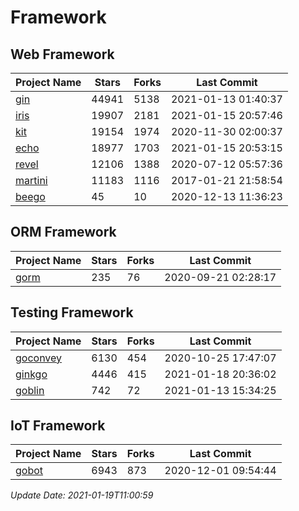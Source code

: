 # Framework

## Web Framework
| Project Name | Stars | Forks | Last Commit |
| ------------ | ----- | ----- | ----------- |
| [gin](https://github.com/gin-gonic/gin) | 44941 | 5138 | 2021-01-13 01:40:37 |
| [iris](https://github.com/kataras/iris) | 19907 | 2181 | 2021-01-15 20:57:46 |
| [kit](https://github.com/go-kit/kit) | 19154 | 1974 | 2020-11-30 02:00:37 |
| [echo](https://github.com/labstack/echo) | 18977 | 1703 | 2021-01-15 20:53:15 |
| [revel](https://github.com/revel/revel) | 12106 | 1388 | 2020-07-12 05:57:36 |
| [martini](https://github.com/go-martini/martini) | 11183 | 1116 | 2017-01-21 21:58:54 |
| [beego](https://github.com/astaxie/beego) | 45 | 10 | 2020-12-13 11:36:23 |

## ORM Framework
| Project Name | Stars | Forks | Last Commit |
| ------------ | ----- | ----- | ----------- |
| [gorm](https://github.com/jinzhu/gorm) | 235 | 76 | 2020-09-21 02:28:17 |

## Testing Framework
| Project Name | Stars | Forks | Last Commit |
| ------------ | ----- | ----- | ----------- |
| [goconvey](https://github.com/smartystreets/goconvey) | 6130 | 454 | 2020-10-25 17:47:07 |
| [ginkgo](https://github.com/onsi/ginkgo) | 4446 | 415 | 2021-01-18 20:36:02 |
| [goblin](https://github.com/franela/goblin) | 742 | 72 | 2021-01-13 15:34:25 |

## IoT Framework
| Project Name | Stars | Forks | Last Commit |
| ------------ | ----- | ----- | ----------- |
| [gobot](https://github.com/hybridgroup/gobot) | 6943 | 873 | 2020-12-01 09:54:44 |

*Update Date: 2021-01-19T11:00:59*